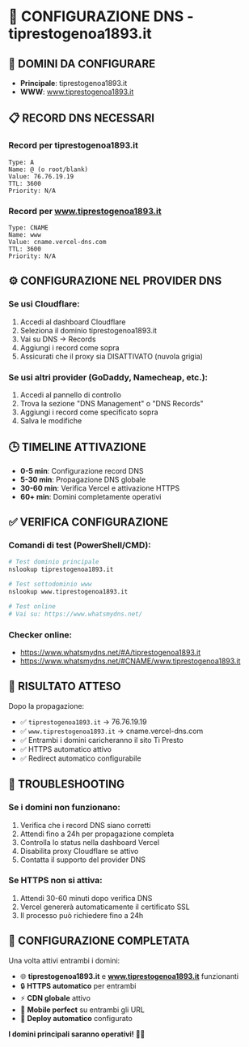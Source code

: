 # 🔧 CONFIGURAZIONE DNS - tiprestogenoa1893.it

## 🎯 DOMINI DA CONFIGURARE
- **Principale**: tiprestogenoa1893.it
- **WWW**: www.tiprestogenoa1893.it

## 📋 RECORD DNS NECESSARI

### **Record per tiprestogenoa1893.it**
```
Type: A
Name: @ (o root/blank)
Value: 76.76.19.19
TTL: 3600
Priority: N/A
```

### **Record per www.tiprestogenoa1893.it**
```
Type: CNAME
Name: www
Value: cname.vercel-dns.com
TTL: 3600
Priority: N/A
```

## ⚙️ CONFIGURAZIONE NEL PROVIDER DNS

### **Se usi Cloudflare:**
1. Accedi al dashboard Cloudflare
2. Seleziona il dominio tiprestogenoa1893.it
3. Vai su DNS → Records
4. Aggiungi i record come sopra
5. Assicurati che il proxy sia DISATTIVATO (nuvola grigia)

### **Se usi altri provider (GoDaddy, Namecheap, etc.):**
1. Accedi al pannello di controllo
2. Trova la sezione "DNS Management" o "DNS Records"
3. Aggiungi i record come specificato sopra
4. Salva le modifiche

## 🕒 TIMELINE ATTIVAZIONE

- **0-5 min**: Configurazione record DNS
- **5-30 min**: Propagazione DNS globale
- **30-60 min**: Verifica Vercel e attivazione HTTPS
- **60+ min**: Domini completamente operativi

## ✅ VERIFICA CONFIGURAZIONE

### **Comandi di test (PowerShell/CMD):**
```bash
# Test dominio principale
nslookup tiprestogenoa1893.it

# Test sottodominio www
nslookup www.tiprestogenoa1893.it

# Test online
# Vai su: https://www.whatsmydns.net/
```

### **Checker online:**
- https://www.whatsmydns.net/#A/tiprestogenoa1893.it
- https://www.whatsmydns.net/#CNAME/www.tiprestogenoa1893.it

## 🎯 RISULTATO ATTESO

Dopo la propagazione:
- ✅ `tiprestogenoa1893.it` → 76.76.19.19
- ✅ `www.tiprestogenoa1893.it` → cname.vercel-dns.com
- ✅ Entrambi i domini caricheranno il sito Ti Presto
- ✅ HTTPS automatico attivo
- ✅ Redirect automatico configurabile

## 🚨 TROUBLESHOOTING

### **Se i domini non funzionano:**
1. Verifica che i record DNS siano corretti
2. Attendi fino a 24h per propagazione completa
3. Controlla lo status nella dashboard Vercel
4. Disabilita proxy Cloudflare se attivo
5. Contatta il supporto del provider DNS

### **Se HTTPS non si attiva:**
1. Attendi 30-60 minuti dopo verifica DNS
2. Vercel genererà automaticamente il certificato SSL
3. Il processo può richiedere fino a 24h

## 🎉 CONFIGURAZIONE COMPLETATA

Una volta attivi entrambi i domini:
- 🌐 **tiprestogenoa1893.it** e **www.tiprestogenoa1893.it** funzionanti
- 🔒 **HTTPS automatico** per entrambi
- ⚡ **CDN globale** attivo
- 📱 **Mobile perfect** su entrambi gli URL
- 🔄 **Deploy automatico** configurato

**I domini principali saranno operativi! 🚀✨**